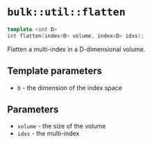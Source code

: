 # `bulk::util::flatten`

```cpp
template <int D>
int flatten(index<D> volume, index<D> idxs);
```

Flatten a multi-index in a D-dimensional volume.

## Template parameters

* `D` - the dimension of the index space

## Parameters

* `volume` - the size of the volume
* `idxs` - the multi-index
